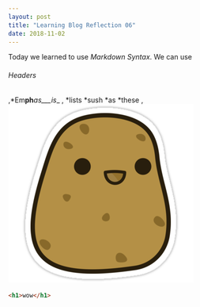 ```yaml
---
layout: post
title: "Learning Blog Reflection 06"
date: 2018-11-02
---
```



Today we learned to use *Markdown Syntax*. We can use 
###### Headers
,*Em**ph**_as___is__
, *lists
  *sush
    *as
    *these
,![Images](/Potato.png)

```html
<h1>wow</h1>
```
